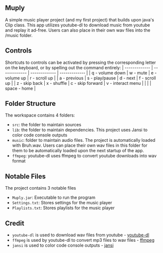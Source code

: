 ## Muply

A simple music player project (and my first project) that builds upon java's Clip class. This app utilizes youtube-dl to download music from youtube and replay it ad-free. Users can also place in their own wav files into the /music folder.

## Controls

Shortcuts to controls can be activated by pressing the corresponding letter on the keyboard, or by spelling out the command entirely:
| ------------- | ------------- |  -------------  | ------------- |
| q - volume down | w - mute | e - volume up | r - scroll up |
| a - previous | s - play/pause | d - next | f - scroll up |
| z - skip back | x - shuffle | c - skip forward | v - interact menu |
| | | space - home |

## Folder Structure

The workspace contains 4 folders:

- `src`: the folder to maintain sources
- `lib`: the folder to maintain dependencies. This project uses Jansi to color code console outputs
- `music`: folder to maintain audio files. The project is automatically loaded with Bruh.wav. Users can place their own wav files in this folder for them to be automatically loaded upon the next startup of the app.
- `ffmpeg`: youtube-dl uses ffmpeg to convert youtube downloads into wav format

## Notable Files

The project contains 3 notable files

- `Muply.jar`: Executable to run the program
- `Settings.txt`: Stores settings for the music player
- `Playlists.txt`: Stores playlists for the music player


## Credit

- `youtube-dl` is used to download wav files from youtube - [youtube-dl](https://github.com/ytdl-org/youtube-dl)
- `ffmpeg` is used by youtube-dl to convert mp3 files to wav files - [ffmpeg](https://github.com/FFmpeg/FFmpeg)
- `jansi` is used to color code console outputs - [jansi](https://github.com/fusesource/jansi)
